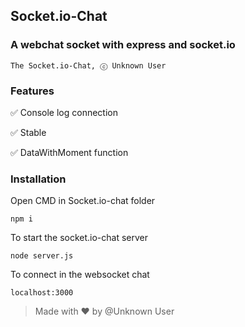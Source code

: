 ## Socket.io-Chat
### A webchat socket with express and socket.io

```
The Socket.io-Chat, ⓒ Unknown User
```

### Features

✅ Console log connection

✅ Stable

✅ DataWithMoment function


### Installation

Open CMD in Socket.io-chat folder
```
npm i 
```
To start the socket.io-chat server
```
node server.js
```

To connect in the websocket chat
```
localhost:3000
```

> Made with ❤ by @Unknown User
